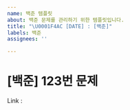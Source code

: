 ```yaml
---
name: 백준 템플릿
about: 백준 문제를 관리하기 위한 템플릿입니다.
title: "\U0001F4AC [DATE] : [백준]"
labels: 백준
assignees: ''

---
```


# [백준] 123번 문제

Link :
